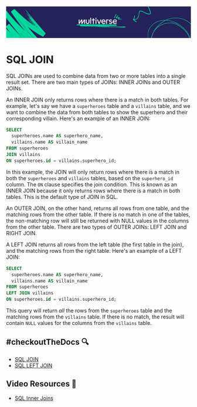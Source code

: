 ![MV Logo](/logo.jpg)

# SQL JOIN
SQL JOINs are used to combine data from two or more tables into a single result set. There are two main types of JOINs: INNER JOINs and OUTER JOINs.

An INNER JOIN only returns rows where there is a match in both tables. For example, let's say we have a `superheroes` table and a `villains` table, and we want to combine the data from both tables to show the superhero and their corresponding villain. Here's an example of an INNER JOIN:
```sql
SELECT
  superheroes.name AS superhero_name,
  villains.name AS villain_name
FROM superheroes
JOIN villains
ON superheroes.id = villains.superhero_id;
```
In this example, the JOIN will only return rows where there is a match in both the `superheroes` and `villains` tables, based on the `superhero_id` column. The `ON` clause specifies the join condition.  This is known as an INNER JOIN because it only returns rows where there is a match in both tables.  This is the default type of JOIN in SQL.

An OUTER JOIN, on the other hand, returns all rows from one table, and the matching rows from the other table. If there is no match in one of the tables, the non-matching row will still be returned with NULL values in the columns from the other table. There are two types of OUTER JOINs: LEFT JOIN and RIGHT JOIN.

A LEFT JOIN returns all rows from the left table (the first table in the join), and the matching rows from the right table. Here's an example of a LEFT JOIN:
```sql
SELECT
  superheroes.name AS superhero_name,
  villains.name AS villain_name
FROM superheroes
LEFT JOIN villains
ON superheroes.id = villains.superhero_id;
```
This query will return _all_ the rows from the `superheroes` table and the matching rows from the `villains` table. If there is no match, the result will contain `NULL` values for the columns from the `villains` table.

## #checkoutTheDocs 🔍
- [SQL JOIN](https://www.w3schools.com/sql/sql_join.asp)
- [SQL LEFT JOIN](https://www.w3schools.com/sql/sql_join_left.asp)

## Video Resources 🎥
- [SQL Inner Joins](https://www.youtube.com/watch?v=7S_tz1z_5bA&t=5090s)

